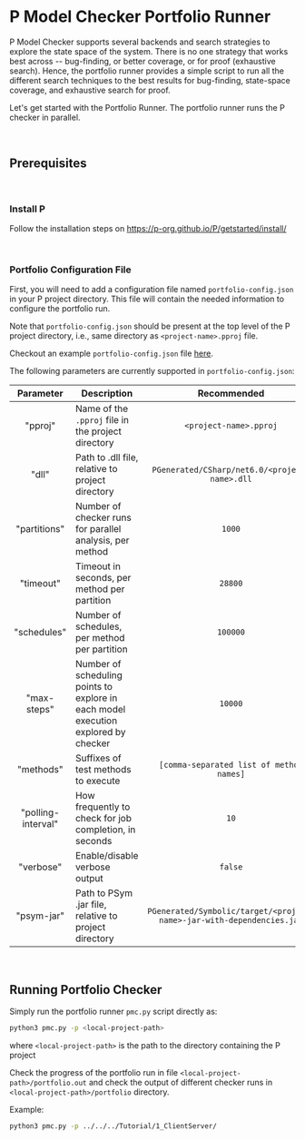 # P Model Checker Portfolio Runner

P Model Checker supports several backends and search strategies to explore the state space of the system. There is no one strategy that works best across -- bug-finding, or better coverage, or for proof (exhaustive search). Hence, the portfolio runner provides a simple script to run all the different search techniques to the best results for bug-finding, state-space coverage, and exhaustive search for proof.

Let's get started with the Portfolio Runner. The portfolio runner runs the P checker in parallel.

&nbsp;
## Prerequisites
&nbsp;
### Install P
Follow the installation steps on https://p-org.github.io/P/getstarted/install/


&nbsp;
### Portfolio Configuration File

First, you will need to add a configuration file named `portfolio-config.json` in your P project directory. This file will  contain the needed information to configure the portfolio run.

Note that `portfolio-config.json` should be present at the top level of the P project directory, i.e., same directory as `<project-name>.pproj` file.

Checkout an example `portfolio-config.json` file [here](../../../Tutorial/1_ClientServer/portfolio-config.json).

The following parameters are currently supported in `portfolio-config.json`:

|   **Parameter**    | **Description**                                                                     |                            **Recommended**                            |
|:------------------:|-------------------------------------------------------------------------------------|:---------------------------------------------------------------------:|
|      "pproj"       | Name of the `.pproj` file in the project directory                                  |                        `<project-name>.pproj`                         |
|       "dll"        | Path to .dll file, relative to project directory                                    |             `PGenerated/CSharp/net6.0/<project-name>.dll`             |
|    "partitions"    | Number of checker runs for parallel analysis, per method                            |                                `1000`                                 |
|     "timeout"      | Timeout in seconds, per method per partition                                        |                                `28800`                                |
|  "schedules"       | Number of schedules, per method per partition                                       |                               `100000`                                |
|    "max-steps"     | Number of scheduling points to explore in each model execution explored by checker  |                                `10000`                                |
|     "methods"      | Suffixes of test methods to execute                                                 |               `[comma-separated list of method names]`                |
| "polling-interval" | How frequently to check for job completion, in seconds                              |                                 `10`                                  |
|     "verbose"      | Enable/disable verbose output                                                       |                                `false`                                |
|     "psym-jar"     | Path to PSym .jar file, relative to project directory                               | `PGenerated/Symbolic/target/<project-name>-jar-with-dependencies.jar` |


&nbsp;
## Running Portfolio Checker

Simply run the portfolio runner `pmc.py` script directly as:
```bash
python3 pmc.py -p <local-project-path>
```
where `<local-project-path>` is the path to the directory containing the P project

Check the progress of the portfolio run in file `<local-project-path>/portfolio.out` and check the output of different checker runs in `<local-project-path>/portfolio` directory.

Example:
```bash
python3 pmc.py -p ../../../Tutorial/1_ClientServer/
```
